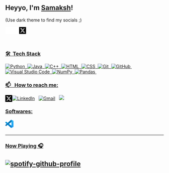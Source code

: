 <br/>
<br/>

## Heyyo, I'm <a href="https://Samaksh.design" target="_blank">Samaksh</a>!
(Use dark theme to find my socials ;)

<a href="https://linkedin.com/in/samakshtyagi" target="_blank"><img align="left" alt="Samaksh Tyagi | LinkedIn" width="22px" src="Linkedin logo.svg" />
<a href="https://instagram.com/samakshty" target="_blank"><img align="left" alt="Samaksh Tyagi | Instagram" width="22px" src="Insta (1).svg" />
<a href="https://x.com/SamakshTyagi_//www.w3.org/html/" target="_blank"><img align="left" alt="Samaksh Tyagi | X" width="22px" src="Twitter logo (1).svg" />

<br />
<br />
<br/>

### 🛠 &nbsp;Tech Stack

![Python](https://img.shields.io/badge/-Python-05122A?style=flat&logo=python)&nbsp;
![Java](https://img.shields.io/badge/-Java-05122A?style=flat&logo=Java&logoColor=FFA518)&nbsp;
![C++](https://img.shields.io/badge/-C++-05122A?style=flat&logo=C%2B%2B&logoColor=00599C)&nbsp;
![HTML](https://img.shields.io/badge/-HTML-05122A?style=flat&logo=HTML5)&nbsp;
![CSS](https://img.shields.io/badge/-CSS-05122A?style=flat&logo=CSS3&logoColor=1572B6)&nbsp;
![Git](https://img.shields.io/badge/-Git-05122A?style=flat&logo=git)&nbsp; 
![GitHub](https://img.shields.io/badge/-GitHub-05122A?style=flat&logo=github)&nbsp;
![Visual Studio Code](https://img.shields.io/badge/-Visual%20Studio%20Code-05122A?style=flat&logo=visual-studio-code&logoColor=007ACC)&nbsp;
![NumPy](https://img.shields.io/badge/numpy%20-%23013243.svg?&style=flat&logo=numpy&logoColor=white)&nbsp;
![Pandas](https://img.shields.io/badge/pandas%20-%23150458.svg?&style=flat&logo=pandas&logoColor=white)&nbsp;
<!-- ![JMH](https://img.shields.io/badge/JMH%20-%23150458.svg?&style=flat&logo=Java&logoColor=white)&nbsp;  -->
<!-- ![jUnit](https://img.shields.io/badge/jUnit%20-%23150458.svg?&style=flat&logo=Java&logoColor=white)&nbsp;  -->
<!-- ![Django](https://img.shields.io/badge/-Django-05122A?style=flat&logo=django&logoColor=092E20)&nbsp; -->
<!-- ![C](https://img.shields.io/badge/-C-05122A?style=flat&logo=C&logoColor=A8B9CC)&nbsp; -->
<!-- ![Bootstrap](https://img.shields.io/badge/-Bootstrap-05122A?style=flat&logo=bootstrap&logoColor=563D7C)\  -->
<!-- ![JavaScript](https://img.shields.io/badge/-JavaScript-05122A?style=flat&logo=javascript)&nbsp; -->


### 📫 &nbsp; How to reach me:


<a href="https://www.linkedin.com/in/samakshtyagi/"><img alt="LinkedIn" src="https://img.shields.io/badge/linkedin%20-%230077B5.svg?&style=flat&logo=linkedin&logoColor=white"/></a> &nbsp;
<a href="mailto:samakshty@gmail.com"><img alt="Gmail" src="https://img.shields.io/badge/Gmail-D14836?style=flat&logo=gmail&logoColor=white" /></a> &nbsp;
<a href="https://instagram.com/samakshty"><img src="https://img.shields.io/badge/-Instagram-E4405F?style=flat&logo=Instagram&logoColor=white"/></a> &nbsp;
<a href="https://x.com/SamakshTyagi_/" target="_blank"><img align="left" alt="Samaksh Tyagi | X" width="22px" src="Twitter logo (1).svg" />

### Softwares:

<img align="left" alt="Visual Studio Code" width="26px" src="https://raw.githubusercontent.com/github/explore/80688e429a7d4ef2fca1e82350fe8e3517d3494d/topics/visual-studio-code/visual-studio-code.png" />
<br />
<br />

---



### Now Playing 🎧
[![spotify-github-profile](https://spotify-github-profile.vercel.app/api/view?uid=lt7yyx0km84sp7gbsv62jgwb6&cover_image=true&theme=default&show_offline=false&background_color=0e1116&interchange=true&bar_color=009919&bar_color_cover=true)](https://github.com/kittinan/spotify-github-profile)
<br/>
---
<!--
[![Samaksh's github stats](https://github-readme-stats.vercel.app/api?username=Aakarsh-B&include_all_commits=true&count_private=true&show_icons=true&line_height=20&title_color=FFFFFF&icon_color=FFFFFF&text_color=FFFFFF&bg_color=0D1117)](https://github.com/anuraghazra/github-readme-stats)
-->
